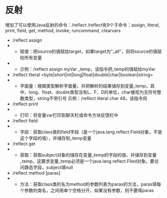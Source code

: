 # 反射
增加了可以使用Java反射的命令：/reflect
/reflect有9个子命令：assign, literal, print, field, get, method, invoke, runcommand, clearvars
- /reflect assign <target> <source>
- - 赋值：把source的值赋给target，如果target为"_all"，则将source的值赋给所有变量
- - 示例：/reflect assign myVar _temp，该指令把_temp的值赋给myVar
- /reflect literal <byte|short|int|long|float|double|char|boolean|string> <text>
- - 字面量：根据类型解析字面量，并把解析的结果储存到变量_temp，其中，long、float、double类型没有L、F、D的单位，char被视为无符号整数类型，string不带引号
    示例：/reflect literal char 48，该指令将
- /reflect print <var>
- - 打印：将变量var打印到聊天栏或命令方块反馈栏中
- /reflect field <class> <field>
- - 字段：获取class类的field字段（是一个java.lang.reflect.Field对象，不是这个字段的值），并储存到_temp变量
- /reflect get <subject>
- - 获取：获取subject对象的储存在变量_temp的字段的值，并储存到变量_temp。这要求变量_temp必须是一个java.lang.reflect.Filed对象。要访问静态字段，subject填null
- /reflect method <class> <method> [paras]
- - 方法：获取class类的名为method的参数列表为paras的方法，paras填每个参数的类名，之间用单个空格分开，如果没有参数，则不要填paras